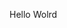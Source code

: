 Hello Wolrd
















































































































































































































































































































































































































































































































































































































































































































































































































































































































































































































































































































































































































































































































































































